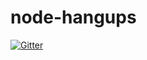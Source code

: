 # node-hangups

[![Gitter](https://badges.gitter.im/jimmywarting/node-hangups.svg)](https://gitter.im/jimmywarting/node-hangups?utm_source=badge&utm_medium=badge&utm_campaign=pr-badge&utm_content=badge)